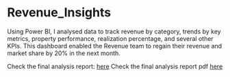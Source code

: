 # Revenue_Insights

Using Power BI, I analysed data to track revenue by category, trends by key metrics, property performance, realization percentage, and several other KPIs. This dashboard enabled the Revenue team to regain their revenue and market share by 20% in the next month. 

Check the final analysis report: [here](https://github.com/Greeshma-Gangavarapu/Revenue_Insights/blob/main/Revenue%20Insights%20in%20Hospitality%20Domain.pbix)
Check the final analysis report pdf [here]()
